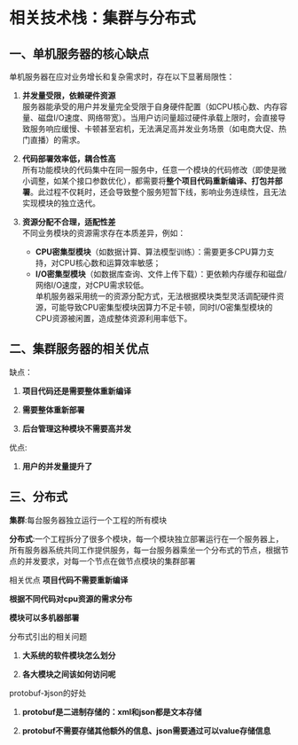 # 相关技术栈：集群与分布式
## 一、单机服务器的核心缺点
单机服务器在应对业务增长和复杂需求时，存在以下显著局限性：
1. **并发量受限，依赖硬件资源**  
   服务器能承受的用户并发量完全受限于自身硬件配置（如CPU核心数、内存容量、磁盘I/O速度、网络带宽）。当用户访问量超过硬件承载上限时，会直接导致服务响应缓慢、卡顿甚至宕机，无法满足高并发业务场景（如电商大促、热门直播）的需求。

2. **代码部署效率低，耦合性高**  
   所有功能模块的代码集中在同一服务中，任意一个模块的代码修改（即使是微小调整，如某个接口参数优化），都需要将**整个项目代码重新编译、打包并部署**。此过程不仅耗时，还会导致整个服务短暂下线，影响业务连续性，且无法实现模块的独立迭代。

3. **资源分配不合理，适配性差**  
   不同业务模块的资源需求存在本质差异，例如：
    - **CPU密集型模块**（如数据计算、算法模型训练）：需要更多CPU算力支持，对CPU核心数和运算效率敏感；
    - **I/O密集型模块**（如数据库查询、文件上传下载）：更依赖内存缓存和磁盘/网络I/O速度，对CPU需求较低。  
      单机服务器采用统一的资源分配方式，无法根据模块类型灵活调配硬件资源，可能导致CPU密集型模块因算力不足卡顿，同时I/O密集型模块的CPU资源被闲置，造成整体资源利用率低下。
## 二、集群服务器的相关优点
缺点：

1. **项目代码还是需要整体重新编译**

2. **需要整体重新部署**

3. **后台管理这种模块不需要高并发**

优点:
1. **用户的并发量提升了**

## 三、分布式
**集群**:每台服务器独立运行一个工程的所有模块

**分布式**:一个工程拆分了很多个模块，每一个模块独立部署运行在一个服务器上，所有服务器系统共同工作提供服务，每一台服务器乘坐一个分布式的节点，根据节点的并发要求，对每一个节点在做节点模块的集群部署

相关优点
**项目代码不需要重新编译**

**根据不同代码对cpu资源的需求分布**

**模块可以多机器部署**

分布式引出的相关问题

1. **大系统的软件模块怎么划分**

2. **各大模块之间该如何访问呢**

protobuf-》json的好处

1. **protobuf是二进制存储的：xml和json都是文本存储**

2. **protobuf不需要存储其他额外的信息、json需要通过可以value存储信息**